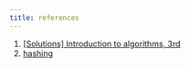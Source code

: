 ```yaml
---
title: references
---
```

1. [[Solutions] Introduction to algorithms, 3rd](http://sites.math.rutgers.edu/~ajl213/CLRS/CLRS.html)
2. [hashing](http://www2.compute.dtu.dk/courses/02282/2018/hashing/hashing1x1.pdf)